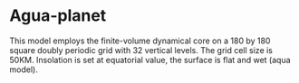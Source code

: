 # Agua-planet
This model employs the finite-volume dynamical core on a 180 by 180 square doubly periodic grid with 32 vertical levels. The grid cell size is 50KM. Insolation is set at equatorial value, the surface is flat and wet (aqua model).
